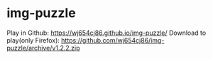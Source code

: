 # img-puzzle
Play in Github: https://wj654cj86.github.io/img-puzzle/
Download to play(only Firefox): https://github.com/wj654cj86/img-puzzle/archive/v1.2.2.zip
